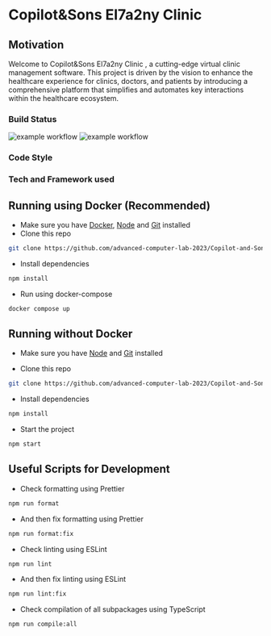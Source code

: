 # Copilot&Sons El7a2ny Clinic

## Motivation

Welcome to Copilot&Sons El7a2ny Clinic , a cutting-edge virtual clinic management software. This project is driven by the vision to enhance the healthcare experience for clinics, doctors, and patients by introducing a comprehensive platform that simplifies and automates key interactions within the healthcare ecosystem.

### Build Status

![example workflow](https://github.com/Advanced-Computer-Lab-2023/Copilot-and-Sons-Pharmacy/actions/workflows/compile.yml/badge.svg)
![example workflow](https://github.com/Advanced-Computer-Lab-2023/Copilot-and-Sons-Pharmacy/actions/workflows/lint.yml/badge.svg)

### Code Style

### Tech and Framework used

###

## Running using Docker (Recommended)

- Make sure you have [Docker](https://www.docker.com/), [Node](https://nodejs.org/en) and [Git](https://git-scm.com/) installed
- Clone this repo

```bash
git clone https://github.com/advanced-computer-lab-2023/Copilot-and-Sons-Clinic
```

- Install dependencies

```bash
npm install
```

- Run using docker-compose

```bash
docker compose up
```

## Running without Docker

- Make sure you have [Node](https://nodejs.org/en) and [Git](https://git-scm.com/) installed

- Clone this repo

```bash
git clone https://github.com/advanced-computer-lab-2023/Copilot-and-Sons-Clinic
```

- Install dependencies

```bash
npm install
```

- Start the project

```bash
npm start
```

## Useful Scripts for Development

- Check formatting using Prettier

```bash
npm run format
```

- And then fix formatting using Prettier

```bash
npm run format:fix
```

- Check linting using ESLint

```bash
npm run lint
```

- And then fix linting using ESLint

```bash
npm run lint:fix
```

- Check compilation of all subpackages using TypeScript

```bash
npm run compile:all
```
